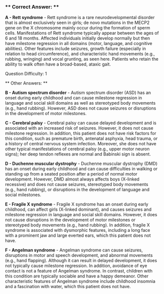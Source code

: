 ### ** Correct Answer: **

**A - Rett syndrome** - Rett syndrome is a rare neurodevelopmental disorder that is almost exclusively seen in girls; de novo mutations in the MECP2 gene on the X chromosome mainly occur during the formation of sperm cells. Manifestations of Rett syndrome typically appear between the ages of 6 and 18 months. Affected individuals initially develop normally but then have milestone regression in all domains (motor, language, and cognitive abilities). Other features include seizures, growth failure (especially in relation to head circumference), and characteristic hand movements (e.g., rubbing, wringing) and vocal grunting, as seen here. Patients who retain the ability to walk often have a broad-based, ataxic gait.

Question Difficulty: 1

** Other Answers: **

**B - Autism spectrum disorder** - Autism spectrum disorder (ASD) has an onset during early childhood and can cause milestone regression in language and social skill domains as well as stereotyped body movements (e.g., hand rubbing). However, ASD does not cause seizures or disruptions in the development of motor milestones.

**C - Cerebral palsy** - Cerebral palsy can cause delayed development and is associated with an increased risk of seizures. However, it does not cause milestone regression. In addition, this patient does not have risk factors for this condition, such as premature birth, antenatal asphyxia, head trauma, or a history of central nervous system infection. Moreover, she does not have other typical manifestations of cerebral palsy (e.g., upper motor neuron signs); her deep tendon reflexes are normal and Babinski sign is absent.

**D - Duchenne muscular dystrophy** - Duchenne muscular dystrophy (DMD) has an onset during early childhood and can cause difficulties in walking or standing up from a seated position after a period of normal motor development. However, DMD almost always affects boys (X-linked recessive) and does not cause seizures, stereotyped body movements (e.g., hand rubbing), or disruptions in the development of language and social milestones.

**E - Fragile X syndrome** - Fragile X syndrome has an onset during early childhood, can affect girls (X-linked dominant), and causes seizures and milestone regression in language and social skill domains. However, it does not cause disruptions in the development of motor milestones or stereotyped body movements (e.g., hand rubbing). In addition, fragile X syndrome is associated with dysmorphic features, including a long face with a prominent jaw and large everted ears, which this patient does not have.

**F - Angelman syndrome** - Angelman syndrome can cause seizures, disruptions in motor and speech development, and abnormal movements (e.g., hand flapping). Although it can result in delayed development, it does not typically cause milestone regression. In addition, avoidance of eye contact is not a feature of Angelman syndrome. In contrast, children with this condition are typically sociable and have a happy demeanor. Other characteristic features of Angelman syndrome include childhood insomnia and a fascination with water, which this patient does not have.

